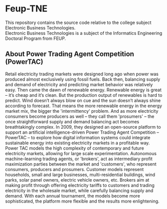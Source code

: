 # Feup-TNE
This repository contains the source code relative to the college subject Electronic Business Technologies.  
Electronic Business Technologies is a subject of the Informatics Engineering Doctoral Program from FEUP.

## About Power Trading Agent Competition (PowerTAC)
Retail electricity trading markets were designed long ago when power was produced almost exclusively using fossil fuels. Back then, balancing supply and demand of electricity and predicting market behavior was relatively easy. Then came the dawn of renewable energy. Renewable energy is great – it’s cheap and it’s clean. But the production output of renewables is hard to predict. Wind doesn’t always blow on cue and the sun doesn’t always shine according to forecast. That means the more renewable energy in the energy market mix, the bigger the 'intermittency' problem. And as more electricity consumers become producers as well – they call them 'prosumers' – the once straightforward supply and demand balancing act becomes breathtakingly complex. In 2009, they designed an open-source platform to support an artificial intelligence-driven Power Trading Agent Competition – PowerTAC – to explore how digital information systems could integrate sustainable energy into existing electricity markets in a profitable way. Power TAC models the high complexity of contemporary and future electricity markets, allowing for large scale experimentation. Autonomous machine-learning trading agents, or 'brokers', act as intermediary profit maximization parties between the market and 'customers', who represent consumers, producers and prosumers. Customer models represent households, small and large businesses, multi-residential buildings, wind parks, solar panel owners, electric vehicle owners, etc. Brokers aim at making profit through offering electricity tariffs to customers and trading electricity in the wholesale market, while carefully balancing supply and demand. With each annual tournament, the models become more sophisticated, the platform more flexible and the results more enlightening.

